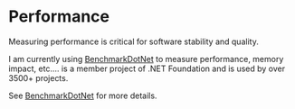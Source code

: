 # Performance

Measuring performance is critical for software stability and quality.

I am currently using [BenchmarkDotNet](https://github.com/dotnet/BenchmarkDotNet)
to measure performance, memory impact, etc.... is a member project of .NET Foundation and is used by over
3500+ projects.


See <a href="https://github.com/dotnet/BenchmarkDotNet" target="_blank">BenchmarkDotNet</a> for more details.